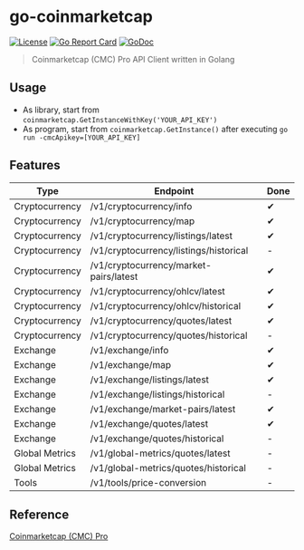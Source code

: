 # go-coinmarketcap

[![License](http://img.shields.io/badge/license-MIT-blue.svg)](https://raw.githubusercontent.com/hexoul/go-coinmarketcap/master/LICENSE)
[![Go Report Card](https://goreportcard.com/badge/github.com/hexoul/go-coinmarketcap)](https://goreportcard.com/report/github.com/hexoul/go-coinmarketcap)
[![GoDoc](https://godoc.org/github.com/hexoul/go-coinmarketcap?status.svg)](https://godoc.org/github.com/hexoul/go-coinmarketcap)

> Coinmarketcap (CMC) Pro API Client written in Golang

## Usage
- As library, start from `coinmarketcap.GetInstanceWithKey('YOUR_API_KEY')`
- As program, start from `coinmarketcap.GetInstance()` after executing `go run -cmcApikey=[YOUR_API_KEY]`

## Features
| Type           | Endpoint                               | Done |
|----------------|----------------------------------------|-------------|
| Cryptocurrency | /v1/cryptocurrency/info                | ✔ |
| Cryptocurrency | /v1/cryptocurrency/map                 | ✔ |
| Cryptocurrency | /v1/cryptocurrency/listings/latest     | ✔ |
| Cryptocurrency | /v1/cryptocurrency/listings/historical | - |
| Cryptocurrency | /v1/cryptocurrency/market-pairs/latest | ✔ |
| Cryptocurrency | /v1/cryptocurrency/ohlcv/latest        | ✔ |
| Cryptocurrency | /v1/cryptocurrency/ohlcv/historical    | ✔ |
| Cryptocurrency | /v1/cryptocurrency/quotes/latest       | ✔ |
| Cryptocurrency | /v1/cryptocurrency/quotes/historical   | - |
| Exchange       | /v1/exchange/info                      | ✔ |
| Exchange       | /v1/exchange/map                       | ✔ |
| Exchange       | /v1/exchange/listings/latest           | ✔ |
| Exchange       | /v1/exchange/listings/historical       | - |
| Exchange       | /v1/exchange/market-pairs/latest       | ✔ |
| Exchange       | /v1/exchange/quotes/latest             | ✔ |
| Exchange       | /v1/exchange/quotes/historical         | - |
| Global Metrics | /v1/global-metrics/quotes/latest       | - |
| Global Metrics | /v1/global-metrics/quotes/historical   | - |
| Tools          | /v1/tools/price-conversion             | - |

## Reference
[Coinmarketcap (CMC) Pro](https://pro.coinmarketcap.com/api/v1)
